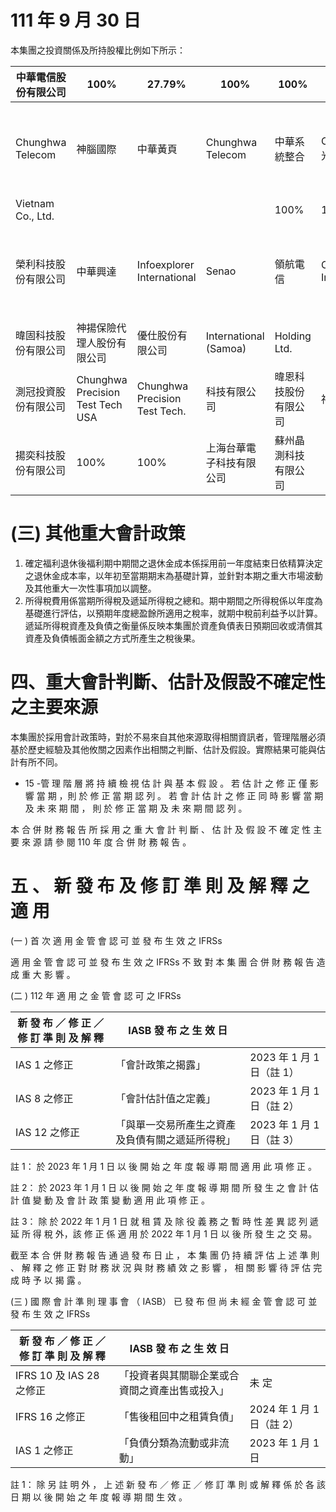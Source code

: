 # 111 年 9 月 30 日

本集團之投資關係及所持股權比例如下所示：

|中華電信股份有限公司|100%|27.79%|100%|100%|100%|100%|56.04%|100%|55.78%|100%|89%|100%|51%|65%|100%|75%|100%|73.09%|51.02%|
|---|---|---|---|---|---|---|---|---|---|---|---|---|---|---|---|---|---|---|---|
|Chunghwa Telecom|神腦國際|中華黃頁|Chunghwa Telecom|中華系統整合|Chunghwa 光世代建設|春水堂科技|Donghwa|是方電訊股份有限公司|Chunghwa 中華投資股份有限公司|Prime Asia|中華碩銓|智趣王數位|宏華國際股份有限公司|中華立鼎|Chunghwa 中華資安|資拓宏宇科技股份有限公司| | | |
|Vietnam Co., Ltd.| | | |100%|100%|49%|34.25%|100%|99.96%|100%| | | | | | | | | |
|榮利科技股份有限公司|中華興達|Infoexplorer International|Senao|領航電信|Chief International|上海是泰網絡股份有限公司|中華精測科技股份有限公司|International Corp.| | | | | | | | | | | |
|暐固科技股份有限公司|神揚保險代理人股份有限公司|優仕股份有限公司|International (Samoa)|Holding Ltd.| | | | | |100%|100%|100%|100%|100%| | | | | |
|測冠投資股份有限公司|Chunghwa Precision Test Tech USA|Chunghwa Precision Test Tech.|科技有限公司|暐恩科技股份有限公司|神暘保險|優銳資訊有限公司|優邑資訊有限公司|Senao International HK Limited|0.39%|54.25%| | | | | | | | | |
|揚奕科技股份有限公司|100%|100%|上海台華電子科技有限公司|蘇州晶測科技有限公司| | | | | | | | | | | | | | | |

# (三) 其他重大會計政策

1. 確定福利退休後福利期中期間之退休金成本係採用前一年度結束日依精算決定之退休金成本率，以年初至當期期末為基礎計算，並針對本期之重大市場波動及其他重大一次性事項加以調整。
2. 所得稅費用係當期所得稅及遞延所得稅之總和。期中期間之所得稅係以年度為基礎進行評估，以預期年度總盈餘所適用之稅率，就期中稅前利益予以計算。遞延所得稅資產及負債之衡量係反映本集團於資產負債表日預期回收或清償其資產及負債帳面金額之方式所產生之稅後果。

# 四、重大會計判斷、估計及假設不確定性之主要來源

本集團於採用會計政策時，對於不易來自其他來源取得相關資訊者，管理階層必須基於歷史經驗及其他攸關之因素作出相關之判斷、估計及假設。實際結果可能與估計有所不同。

- 15 -管 理 階 層 將 持 續 檢 視 估 計 與 基 本 假 設 。 若 估 計 之 修 正 僅 影 響 當 期 ，則 於 修 正 當 期 認 列 。 若 會 計 估 計 之 修 正 同 時 影 響 當 期 及 未 來 期 間 ， 則 於 修 正 當 期 及 未 來 期 間 認 列 。

本 合 併 財 務 報 告 所 採 用 之 重 大 會 計 判 斷 、 估 計 及 假 設 不 確 定 性 主 要 來 源 請 參 閱 110 年 度 合 併 財 務 報 告 。

# 五 、 新 發 布 及 修 訂 準 則 及 解 釋 之 適 用

(一 ) 首 次 適 用 金 管 會 認 可 並 發 布 生 效 之 IFRSs

適 用 金 管 會 認 可 並 發 布 生 效 之 IFRSs 不 致 對 本 集 團 合 併 財 務 報 告 造 成 重 大 影 響 。

(二 ) 112 年 適 用 之 金 管 會 認 可 之 IFRSs

|新 發 布 ／ 修 正 ／ 修 訂 準 則 及 解 釋|IASB 發 布 之 生 效 日| |
|---|---|---|
|IAS 1 之修正|「會計政策之揭露」|2023 年 1 月 1 日（註 1）|
|IAS 8 之修正|「會計估計值之定義」|2023 年 1 月 1 日（註 2）|
|IAS 12 之修正|「與單一交易所產生之資產及負債有關之遞延所得稅」|2023 年 1 月 1 日（註 3）|

註 1： 於 2023 年 1 月 1 日 以 後 開 始 之 年 度 報 導 期 間 適 用 此 項 修 正 。

註 2： 於 2023 年 1 月 1 日 以 後 開 始 之 年 度 報 導 期 間 所 發 生 之 會 計 估 計 值 變 動 及 會 計 政 策 變 動 適 用 此 項 修 正 。

註 3： 除 於 2022 年 1 月 1 日 就 租 賃 及 除 役 義 務 之 暫 時 性 差 異 認 列 遞 延 所 得 稅 外，該 修 正 係 適 用 於 2022 年 1 月 1 日 以 後 所 發 生 之 交 易。

截至 本 合 併 財 務 報 告 通 過 發 布 日 止 ， 本 集 團 仍 持 續 評 估 上 述 準 則 、 解 釋 之 修 正 對 財 務 狀 況 與 財 務 績 效 之 影 響 ， 相 關 影 響 待 評 估 完 成 時 予 以 揭 露 。

(三 ) 國 際 會 計 準 則 理 事 會 （ IASB） 已 發 布 但 尚 未 經 金 管 會 認 可 並 發 布 生 效 之 IFRSs

|新 發 布 ／ 修 正 ／ 修 訂 準 則 及 解 釋|IASB 發 布 之 生 效 日| |
|---|---|---|
|IFRS 10 及 IAS 28 之修正|「投資者與其關聯企業或合資間之資產出售或投入」|未 定|
|IFRS 16 之修正|「售後租回中之租賃負債」|2024 年 1 月 1 日（註 2）|
|IAS 1 之修正|「負債分類為流動或非流動」|2023 年 1 月 1 日|

註 1： 除 另 註 明 外 ， 上 述 新 發 布 ／ 修 正 ／ 修 訂 準 則 或 解 釋 係 於 各 該 日 期 以 後 開 始 之 年 度 報 導 期 間 生 效 。
